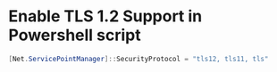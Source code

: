 # Enable TLS 1.2 Support in Powershell script

```powershell
[Net.ServicePointManager]::SecurityProtocol = "tls12, tls11, tls"
```